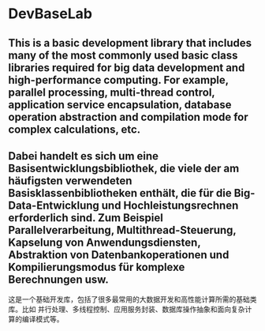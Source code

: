 # DevBaseLab


This is a basic development library that includes many of the most commonly used basic class libraries required for big data development and high-performance computing. For example, parallel processing, multi-thread control, application service encapsulation, database operation abstraction and compilation mode for complex calculations, etc.
-----------------------------------------------------------------

Dabei handelt es sich um eine Basisentwicklungsbibliothek, die viele der am häufigsten verwendeten Basisklassenbibliotheken enthält, die für die Big-Data-Entwicklung und Hochleistungsrechnen erforderlich sind. Zum Beispiel Parallelverarbeitung, Multithread-Steuerung, Kapselung von Anwendungsdiensten, Abstraktion von Datenbankoperationen und Kompilierungsmodus für komplexe Berechnungen usw.
-----------------------------------------------------------------

这是一个基础开发库，包括了很多最常用的大数据开发和高性能计算所需的基础类库。比如 并行处理、多线程控制、应用服务封装、数据库操作抽象和面向复杂计算的编译模式等。
